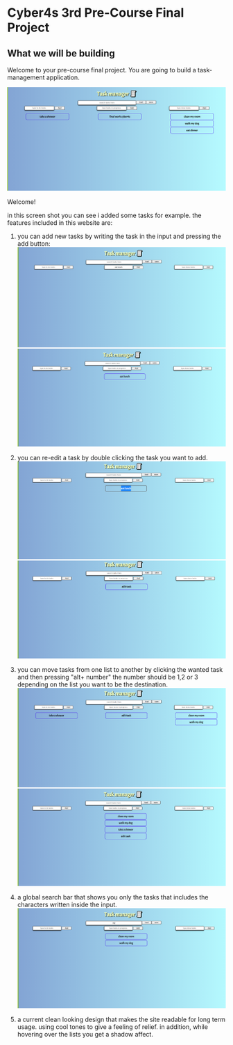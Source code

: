 # Cyber4s 3rd Pre-Course Final Project

## What we will be building

Welcome to your pre-course final project. You are going to build a task-management application.

![Example](image/webpage.png)

Welcome!

in this screen shot you can see i added some tasks for example.
the features included in this website are:

1. you can add new tasks by writing the task in the input and pressing the add button:
   ![](image/addbutton.png) ![](image/afteraddtask.png)

2. you can re-edit a task by double clicking the task you want to add.
   ![](image/dblclick.png) ![](image/edittask.png)

3. you can move tasks from one list to another by clicking the wanted task and then pressing "alt+ number"
   the number should be 1,2 or 3 depending on the list you want to be the destination.
   ![](image/beforeAltNum.png) ![](image/afterAltNum.png)

4. a global search bar that shows you only the tasks that includes the characters written inside the input.
   ![](image/search.png)

5. a current clean looking design that makes the site readable for long term usage. using cool tones to give a feeling of relief. in addition, while hovering over the lists you get a shadow affect.
